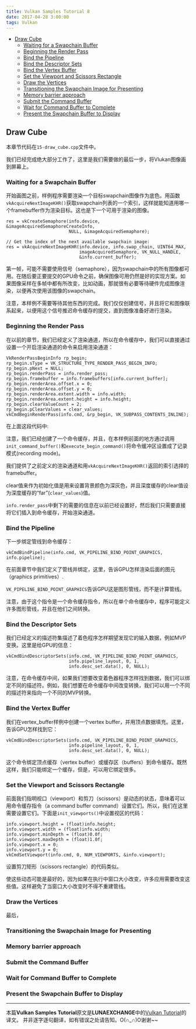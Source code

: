 ```yaml
---
title: Vulkan Samples Tutorial 8
date: 2017-04-28 3:00:00
tags: Vulkan
---
```


<!-- TOC -->

- [Draw Cube](#draw-cube)
    - [Waiting for a Swapchain Buffer](#waiting-for-a-swapchain-buffer)
    - [Beginning the Render Pass](#beginning-the-render-pass)
    - [Bind the Pipeline](#bind-the-pipeline)
    - [Bind the Descriptor Sets](#bind-the-descriptor-sets)
    - [Bind the Vertex Buffer](#bind-the-vertex-buffer)
    - [Set the Viewport and Scissors Rectangle](#set-the-viewport-and-scissors-rectangle)
    - [Draw the Vertices](#draw-the-vertices)
    - [Transitioning the Swapchain Image for Presenting](#transitioning-the-swapchain-image-for-presenting)
    - [Memory barrier approach](#memory-barrier-approach)
    - [Submit the Command Buffer](#submit-the-command-buffer)
    - [Wait for Command Buffer to Complete](#wait-for-command-buffer-to-complete)
    - [Present the Swapchain Buffer to Display](#present-the-swapchain-buffer-to-display)

<!-- /TOC -->

## Draw Cube

本章节代码在`15-draw_cube.cpp`文件中。

我们已经完成绝大部分工作了，这里是我们需要做的最后一步，将Vlukan图像画到屏幕上。

### Waiting for a Swapchain Buffer

开始画图之前，样例程序需要渲染一个目标swapchain图像作为底色。用函数`vkAcquireNextImageKHR()`获取swapchain列表的一个索引，这样就能知道用哪一个framebuffer作为渲染目标。这也是下一个可用于渲染的图像。
```
res = vkCreateSemaphore(info.device, &imageAcquiredSemaphoreCreateInfo,
                        NULL, &imageAcquiredSemaphore);

// Get the index of the next available swapchain image:
res = vkAcquireNextImageKHR(info.device, info.swap_chain, UINT64_MAX,
                            imageAcquiredSemaphore, VK_NULL_HANDLE,
                            &info.current_buffer);
```
第一帧，可能不需要使用信号（semaphore），因为swapchain中的所有图像都可用。在随后要正要提交的GPU命令之前，确保图像可用仍然是好的实现方案。如果图像采样在多帧中都有所改变，比如动画，那就很有必要等待硬件完成图像渲染，以便再次使用该图像的swapchain。

注意，本样例不需要等待其他东西的完成。我们仅仅创建信号，并且将它和图像联系起来，以便用这个信号推迟命令缓存的提交，直到图像准备好进行渲染。

### Beginning the Render Pass

在以前的章节，我们已经定义了渲染通道，所以在命令缓存中，我们可以直接通过设置一个开启渲染通道的命令来启用渲染通道：
```
VkRenderPassBeginInfo rp_begin;
rp_begin.sType = VK_STRUCTURE_TYPE_RENDER_PASS_BEGIN_INFO;
rp_begin.pNext = NULL;
rp_begin.renderPass = info.render_pass;
rp_begin.framebuffer = info.framebuffers[info.current_buffer];
rp_begin.renderArea.offset.x = 0;
rp_begin.renderArea.offset.y = 0;
rp_begin.renderArea.extent.width = info.width;
rp_begin.renderArea.extent.height = info.height;
rp_begin.clearValueCount = 2;
rp_begin.pClearValues = clear_values;
vkCmdBeginRenderPass(info.cmd, &rp_begin, VK_SUBPASS_CONTENTS_INLINE);
```
在上面这段代码中:

注意，我们已经创建了一个命令缓存，并且，在本样例前面的地方通过调用`init_command_buffer()`和`execute_begin_command()`将命令缓冲区设置成了记录模式(recording mode)。

我们提供了之前定义的渲染通道和用`vkAcquireNextImageKHR()`返回的索引选择的framebuffer。

clear值来作为初始化值是用来设置背景颜色为深灰色，并且深度缓存的clear值设为深度缓存的“far”(`clear_values`)值。

`info.render_pass`中剩下的需要的信息在以前已经设置好，然后我们只需要直接将它们插入到命令缓存，开始渲染通道。

### Bind the Pipeline

下一步绑定管线到命令缓存：
```
vkCmdBindPipeline(info.cmd, VK_PIPELINE_BIND_POINT_GRAPHICS, info.pipeline);
```
在前面章节中我们定义了管线并绑定，这里，告诉GPU怎样渲染后面的图元（graphics primitives）.

`VK_PIPELINE_BIND_POINT_GRAPHICS`告诉GPU这是图形管线，而不是计算管线。

注意，由于这个指令是一个命令缓存指令，所以在单个命令缓存中，程序可能定义许多图形管线，并且在他们之间转换。

### Bind the Descriptor Sets

我们已经定义的描述符集描述了着色程序怎样期望发现它的输入数据，例如MVP变换。这里是给GPU的信息：
```
vkCmdBindDescriptorSets(info.cmd, VK_PIPELINE_BIND_POINT_GRAPHICS,
                        info.pipeline_layout, 0, 1,
                        info.desc_set.data(), 0, NULL);
```
注意，在命令缓存中间，如果我们想要改变着色器程序怎样找到数据，我们可以绑定不同的描述符。例如，我们想要在命令缓存中间改变转换，我们可以用一个不同的描述符来指向一个不同的MVP转换。

### Bind the Vertex Buffer

我们在vertex_buffer样例中创建一个vertex buffer，并用顶点数据填充。这里，告诉GPU怎样找到它：
```
vkCmdBindDescriptorSets(info.cmd, VK_PIPELINE_BIND_POINT_GRAPHICS,
                        info.pipeline_layout, 0, 1,
                        info.desc_set.data(), 0, NULL);
```
这个命令绑定顶点缓存（vertex buffer）或缓存区（buffers）到命令缓存。既然这样，我们只能绑定一个缓存，但是，可以用它绑定很多。

### Set the Viewport and Scissors Rectangle

前面我们指明视口（viewport）和剪刀（scissors）是动态的状态，意味着可以用命令缓存指令（a command buffer command）设置它们。所以，我们在这里需要设置它们。下面是`init_viewports()`中设置视区的代码：
```
info.viewport.height = (float)info.height;
info.viewport.width = (float)info.width;
info.viewport.minDepth = (float)0.0f;
info.viewport.maxDepth = (float)1.0f;
info.viewport.x = 0;
info.viewport.y = 0;
vkCmdSetViewport(info.cmd, 0, NUM_VIEWPORTS, &info.viewport);
```
设置剪刀矩形（scissors rectangle）的代码类似。

使这些动态可能是最好的，因为如果在执行中窗口大小改变，许多应用需要改变这些值。这样避免了当窗口大小改变时不得不重建管线。

### Draw the Vertices

最后，

### Transitioning the Swapchain Image for Presenting

### Memory barrier approach

### Submit the Command Buffer

### Wait for Command Buffer to Complete

### Present the Swapchain Buffer to Display

---

本篇**Vulkan Samples Tutorial**原文是**LUNAEXCHANGE**中的[Vulkan Tutorial](https://vulkan.lunarg.com/doc/sdk/1.0.42.1/windows/tutorial/html/index.html)的译文。
并非逐字逐句翻译，如有错误之处请告知。O(∩_∩)O谢谢~~



































